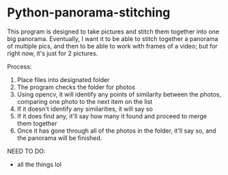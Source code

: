 # Python-panorama-stitching
This program is designed to take pictures and stitch them together into one big panorama. Eventually, I want it to be able to stitch together a panorama of multiple pics, and then to be able to work with frames of a video; but for right now, it's just for 2 pictures.

Process:
1. Place files into designated folder
2. The program checks the folder for photos
3. Using opencv, it will identify any points of similarity between the photos, comparing one photo to the next item on the list
4. If it doesn't identify any similarities, it will say so
5. If it does find any, it'll say how many it found and proceed to merge them together
6. Once it has gone through all of the photos in the folder, it'll say so, and the panorama will be finished.

NEED TO DO:
- all the things lol
